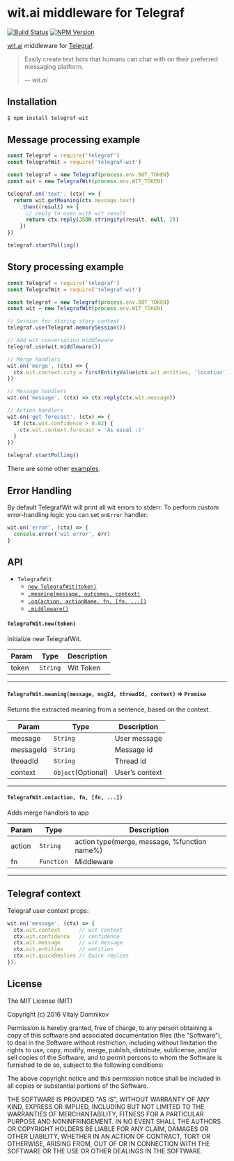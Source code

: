 # wit.ai middleware for Telegraf

[![Build Status](https://img.shields.io/travis/telegraf/telegraf-wit.svg?branch=master&style=flat-square)](https://travis-ci.org/telegraf/telegraf-wit)
[![NPM Version](https://img.shields.io/npm/v/telegraf-wit.svg?style=flat-square)](https://www.npmjs.com/package/telegraf-wit)

[wit.ai](https://wit.ai/) middleware for [Telegraf](https://github.com/telegraf/telegraf).

> Easily create text bots that humans can chat with on their preferred messaging platform.
>
> -- <cite>wit.ai</cite>

## Installation

```js
$ npm install telegraf-wit
```

## Message processing example
  
```js
const Telegraf = require('telegraf')
const TelegrafWit = require('telegraf-wit')

const telegraf = new Telegraf(process.env.BOT_TOKEN)
const wit = new TelegrafWit(process.env.WIT_TOKEN)

telegraf.on('text', (ctx) => {
  return wit.getMeaning(ctx.message.text)
    .then((result) => {
      // reply to user with wit result
      return ctx.reply(JSON.stringify(result, null, 2))
    })
})

telegraf.startPolling()

```

## Story processing example
  
```js
const Telegraf = require('telegraf')
const TelegrafWit = require('telegraf-wit')

const telegraf = new Telegraf(process.env.BOT_TOKEN)
const wit = new TelegrafWit(process.env.WIT_TOKEN)

// Session for storing story context
telegraf.use(Telegraf.memorySession())

// Add wit conversation middleware
telegraf.use(wit.middleware())

// Merge handlers
wit.on('merge', (ctx) => {
  ctx.wit.context.city = firstEntityValue(ctx.wit.entities, 'location')
})

// Message handlers
wit.on('message', (ctx) => ctx.reply(ctx.wit.message))

// Action handlers
wit.on('get-forecast', (ctx) => {
  if (ctx.wit.confidence > 0.02) {
    ctx.wit.context.forecast = 'As usual :)'
  }
})

telegraf.startPolling()

```

There are some other [examples](https://github.com/telegraf/telegraf-wit/tree/master/examples).


## Error Handling

By default TelegrafWit will print all wit errors to stderr. 
To perform custom error-handling logic you can set `onError` handler:

```js
wit.on('error', (ctx) => {
  console.error('wit error', err)
}
```

## API

* `TelegrafWit`
  * [`new TelegrafWit(token)`](#new)
  * [`.meaning(message, outcomes, context)`](#meaning)
  * [`.on(action, actionName, fn, [fn, ...])`](#on)
  * [`.middleware()`](#middleware)
 
<a name="new"></a>
#### `TelegrafWit.new(token)`

Initialize new TelegrafWit.

| Param | Type | Description |
| --- | --- | --- |
| token | `String` | Wit Token |

* * *

<a name="meaning"></a>
#### `TelegrafWit.meaning(message, msgId, threadId, context)` => `Promise`

Returns the extracted meaning from a sentence, based on the context. 

| Param | Type | Description |
| ---  | --- | --- |
| message | `String` | User message |
| messageId | `String` | Message id |
| threadId | `String` | Thread id |
| context | `Object`(Optional) | User’s context |

* * *

<a name="on"></a>
#### `TelegrafWit.on(action, fn, [fn, ...])`

Adds merge handlers to app

| Param | Type | Description |
| ---  | --- | --- |
| action  | `String` | action type(merge, message, %function name%) |
| fn  | `Function` | Middleware |

* * *

## Telegraf context

Telegraf user context props:

```js
wit.on('message', (ctx) => {
  ctx.wit.context      // wit context
  ctx.wit.confidence   // confidence
  ctx.wit.message      // wit message
  ctx.wit.entities     // entities
  ctx.wit.quickReplies // Quick replies
});
```

## License

The MIT License (MIT)

Copyright (c) 2016 Vitaly Domnikov

Permission is hereby granted, free of charge, to any person obtaining a copy
of this software and associated documentation files (the "Software"), to deal
in the Software without restriction, including without limitation the rights
to use, copy, modify, merge, publish, distribute, sublicense, and/or sell
copies of the Software, and to permit persons to whom the Software is
furnished to do so, subject to the following conditions:

The above copyright notice and this permission notice shall be included in all
copies or substantial portions of the Software.

THE SOFTWARE IS PROVIDED "AS IS", WITHOUT WARRANTY OF ANY KIND, EXPRESS OR
IMPLIED, INCLUDING BUT NOT LIMITED TO THE WARRANTIES OF MERCHANTABILITY,
FITNESS FOR A PARTICULAR PURPOSE AND NONINFRINGEMENT. IN NO EVENT SHALL THE
AUTHORS OR COPYRIGHT HOLDERS BE LIABLE FOR ANY CLAIM, DAMAGES OR OTHER
LIABILITY, WHETHER IN AN ACTION OF CONTRACT, TORT OR OTHERWISE, ARISING FROM,
OUT OF OR IN CONNECTION WITH THE SOFTWARE OR THE USE OR OTHER DEALINGS IN THE
SOFTWARE.

